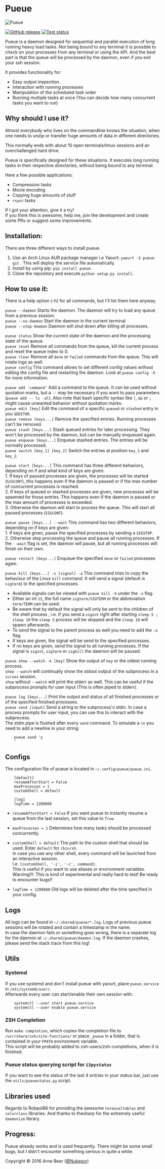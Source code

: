 # Pueue

![Pueue](https://raw.githubusercontent.com/Nukesor/images/master/pueue.png)

[![GitHub release](https://img.shields.io/github/tag/nukesor/pueue.svg)](https://github.com/nukesor/pueue/releases/latest)
[![Test status](https://travis-ci.org/Nukesor/pueue.svg?branch=master)](https://travis-ci.org/Nukesor/pueue)


Pueue is a daemon designed for sequential and parallel execution of long running heavy load tasks. Not being bound to any terminal it is possible to check on your processes from any terminal or using the API. And the best part is that the queue will be processed by the daemon, even if you exit your ssh session.

It provides functionality for:
- Easy output inspection.
- Interaction with running processes
- Manipulation of the scheduled task order
- Running multiple tasks at once (You can decide how many concurrent tasks you want to run)


## Why should I use it?

Almost everybody who lives on the commandline knows the situation, when one needs to unzip or transfer huge amounts of data in different directories.

This normally ends with about 10 open terminals/tmux sessions and an overchallenged hard drive.

Pueue is specifically designed for these situations. It executes long running tasks in their respective directories, without being bound to any terminal.  

Here a few possible applications:

- Compression tasks
- Movie encoding
- Copying huge amounts of stuff
- `rsync` tasks

If I got your attention, give it a try!  
If you think this is awesome, help me, join the development and create some PRs or suggest some improvements.

## Installation:

There are three different ways to install pueue.

1. Use an Arch Linux AUR package manager i.e Yaourt: `yaourt -S pueue-git` . This will deploy the service file automatically.
2. Install by using pip: `pip install pueue`.
3. Clone the repository and execute `python setup.py install`.

## How to use it:

There is a help option (-h) for all commands, but I'll list them here anyway.

`pueue --daemon` Starts the daemon. The daemon will try to load any queue from a previous session.  
`pueue --no-daemon` Start the daemon in the current terminal.  
`pueue --stop-daemon` Daemon will shut down after killing all processes.

`pueue status` Show the current state of the daemon and the processing state of the queue.  
`pueue reset` Remove all commands from the queue, kill the current process and reset the queue index to 0.  
`pueue clear` Remove all `done` or `failed` commands from the queue. This will rotate logs as well.  
`pueue config` This command allows to set different config values without editing the config file and restarting the daemon. Look at `pueue config -h` for more information.  

`pueue add 'command'` Add a command to the queue. It can be used without quotation marks, but a `--` may be necessary if you want to pass parameters (`pueue add -- ls -al`). Also note that bash specific syntax like `|`, `&&` or `;` might cause unwanted behavior without quotation marks.  
`pueue edit [key]` Edit the command of a specific `queued` or `stashed` entry in you `$EDITOR`.  
`pueue remove [keys...]` Remove the specified entries. Running processes can't be removed.  
`pueue stash [keys...]` Stash queued entries for later processing. They won't be processed by the daemon, but can be manually enqueued again.  
`pueue enqueue [keys...]` Enqueue stashed entries. The entries will be normally processed.  
`pueue switch [key_1] [key_2]` Switch the entries at position `key_1` and `key_2`.  

`pueue start [keys...]` This command has three different behaviors, depending on if and what kind of keys are given:  
    1. If keys of paused processes are given, the processes will be started (`SIGCONT`), this happens even if the daemon is paused or if the max number of concurrent processes is reached.  
    2. If keys of queued or stashed processes are given, new processes will be spawned for those entries. This happens even if the daemon is paused or the max amount of processes is exceeded.  
    3. Otherwise the daemon will start to process the queue. This will start all paused processes (`SIGCONT`).  

`pueue pause [keys...] --wait` This command has two different behaviors, depending on if keys are given:  
    1. If keys are given, pause the specified processes by sending a `SIGSTOP`.  
    2. Otherwise stop processing the queue and pause all running processes. If the `--wait` flag is set, the daemon will pause, but all running processes will finish on their own.  

`pueue restart [keys...]` Enqueue the specified `done` or `failed` processes again.  

`pueue kill [keys...] -s [signal] -a` This command tries to copy the behaviour of the Linux `kill` command. It will send a signal (default is `sigterm`) to the specified processes.  
 - Available signals can be viewed with `pueue kill -h` under the `-s` flag.  
 - Either an int `15`, the full name `sigterm/SIGTERM` or the abbreviation `term/TERM` can be used.  
 - Be aware that by default the signal will only be sent to the children of the shell process , i.e. if you send a `sigint` right after starting `sleep 5 ; sleep 10` the `sleep 5` process will be stopped and the `sleep 10` will spawn afterwards.  
 - To send the signal to the parent process as well you need to add the `-a` flag.  
 - If keys are given, the signal will be send to the specified processes.  
 - If no keys are given, send the signal to all running processes. If the signal is `sigint`, `sigterm` or `sigkill` the daemon will be paused.  


`pueue show --watch -k [key]` Show the output of `key` or the oldest running process.  
    `show --watch` will continually show the stdout output of the subprocess in a `curses` session.  
    `show` without `--watch` will print the stderr as well. This can be useful if the subprocess prompts for user input (This is often piped to stderr).  

`pueue log [keys...]` Print the output and status of all finished processes or of the specified finished processes.  
`pueue send [input]` Send a string to the subprocess's stdin. In case a process prompts for user input, you can use this to interact with the subprocess.  
The stdin pipe is flushed after every `send` command. To simulate a `\n` you need to add a newline in your string:

        pueue send 'y
        '

## Configs

The configuration file of pueue is located in `~/.config/pueue/pueue.ini`.

        [default]
        resumeAfterStart = False
        maxProcesses = 1
        customShell = default

        [log]
        logTime = 1209600

- `resumeAfterStart = False` If you want pueue to instantly resume a queue from the last session, set this value to `True`.  
- `maxProcesses = 1` Determines how many tasks should be processed concurrently.  
- `customShell = default` The path to the custom shell that should be used. Enter `default` for `/bin/sh`.  
   In case you use any other shell, every command will be launched from an interactive session.  
   I.e. `[customShell, '-i', '-c', command]`.  
   This is useful if you want to use aliases or environment variables.  
   Warning!!!: This is kind of experimental and really hard to test! Be ready to encounter bugs!!  

- `logTime = 1209600`  Old logs will be deleted after the time specified in your config.

## Logs 

All logs can be found in `~/.shared/pueue/*.log`. Logs of previous pueue sessions will be rotated and contain a timestamp in the name.  
In case the daemon fails or something goes wrong, there is a separate log for the daemon at `~/.shared/pueue/daemon.log`.
If the daemon crashes, please send the stack trace from this log!


## Utils

### Systemd
If you use systemd and don't install pueue with yaourt, place `pueue.service` in `/etc/systemd/user/`.  
Afterwards every user can start/enable their own session with:  

        systemctl --user start pueue.service
        systemctl --user enable pueue.service

### ZSH Completion

Run `make completion`, which copies the completion file to `/usr/share/zsh/site-functions/` or place `_pueue` in a folder, that is contained in your `FPATH` environment variable.  
This script will be probably added to zsh-users/zsh-completions, when it is finished.

### Pueue status querying script for `i3pystatus`

If you want to see the status of the last 4 entries in your status bar, just use the `utils/pueuestatus.py` script.

## Libraries used

Regards to Robpol86 for providing the awesome `terminaltables` and `colorclass` libraries.
And thanks to thesharp for the extremely useful `daemonize` library.

## Progress:
Pueue already works and is used frequently. There might be some small bugs, but I didn't encounter something serious in quite a while.

Copyright &copy; 2016 Arne Beer ([@Nukesor](https://github.com/Nukesor))

